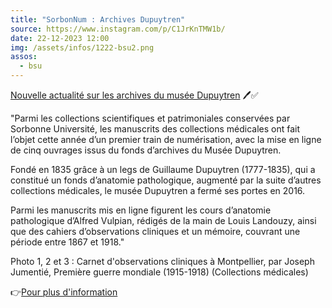 ```yaml
---
title: "SorbonNum : Archives Dupuytren"
source: https://www.instagram.com/p/C1JrKnTMW1b/
date: 22-12-2023 12:00
img: /assets/infos/1222-bsu2.png
assos:
  - bsu
---
```


[Nouvelle actualité sur les archives du musée Dupuytren](https://patrimoine.sorbonne-universite.fr/news/article/75-news) 🖊✅

"Parmi les collections scientifiques et patrimoniales conservées par Sorbonne Université, les manuscrits des collections médicales ont fait l’objet cette année d’un premier train de numérisation, avec la mise en ligne de cinq ouvrages issus du fonds d’archives du Musée Dupuytren.

Fondé en 1835 grâce à un legs de Guillaume Dupuytren (1777-1835), qui a constitué un fonds d’anatomie pathologique, augmenté par la suite d’autres collections médicales, le musée Dupuytren a fermé ses portes en 2016.

Parmi les manuscrits mis en ligne figurent les cours d’anatomie pathologique d’Alfred Vulpian, rédigés de la main de Louis Landouzy, ainsi que des cahiers d’observations cliniques et un mémoire, couvrant une période entre 1867 et 1918."

Photo 1, 2 et 3 : Carnet d'observations cliniques à Montpellier, par Joseph Jumentié, Première guerre mondiale (1915-1918) (Collections médicales)

👉[Pour plus d'information](https://patrimoine.sorbonne-universite.fr/)